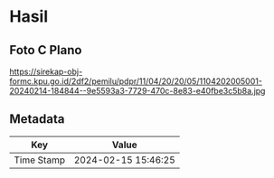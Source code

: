 # Hasil

## Foto C Plano

https://sirekap-obj-formc.kpu.go.id/2df2/pemilu/pdpr/11/04/20/20/05/1104202005001-20240214-184844--9e5593a3-7729-470c-8e83-e40fbe3c5b8a.jpg


## Metadata

| Key        | Value               |
| ---------- | ------------------- |
| Time Stamp | 2024-02-15 15:46:25 |



